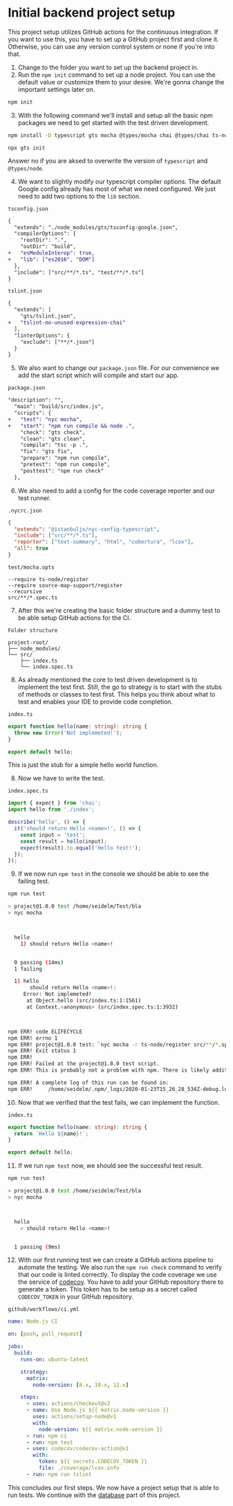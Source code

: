 # Initial backend project setup

This project setup utilizes GitHub actions for the continuous integration.
If you want to use this, you have to set up a GitHub project first and clone it.
Otherwise, you can use any version control system or none if you're into that.

1. Change to the folder you want to set up the backend project in.
2. Run the `npm init` command to set up a node project. You can use the default value or customize them to your desire. We're gonna change the important settings later on.

```sh
npm init
```

3. With the following command we'll install and setup all the basic npm packages we need to get started with the test driven development.

```sh
npm install -D typescript gts mocha @types/mocha chai @types/chai ts-node nyc source-map-support @types/node sinon @types/sinon chai-as-promised @types/chai-as-promised @istanbuljs/nyc-config-typescript tslint-no-unused-expression-chai
```

```
npx gts init
```

Answer no if you are aksed to overwrite the version of `typescript` and `@types/node`.

4. We want to slightly modify our typescript compiler options. The default Google config already has most of what we need configured. We just need to add two options to the `lib` section.

`tsconfig.json`

```diff
{
  "extends": "./node_modules/gts/tsconfig-google.json",
  "compilerOptions": {
    "rootDir": ".",
    "outDir": "build",
+   "esModuleInterop": true,
+   "lib": ["es2016", "DOM"]
  },
  "include": ["src/**/*.ts", "test/**/*.ts"]
}
```

`tslint.json`

```diff
{
  "extends": [
    "gts/tslint.json",
+   "tslint-no-unused-expression-chai"
  ],
  "linterOptions": {
    "exclude": ["**/*.json"]
  }
}

```

5. We also want to change our `package.json` file. For our convenience we add the start script which will compile and start our app.

`package.json`

```diff
"description": "",
  "main": "build/src/index.js",
  "scripts": {
+   "test": "nyc mocha",
+   "start": "npm run compile && node .",
    "check": "gts check",
    "clean": "gts clean",
    "compile": "tsc -p .",
    "fix": "gts fix",
    "prepare": "npm run compile",
    "pretest": "npm run compile",
    "posttest": "npm run check"
  },
```

6. We also need to add a config for the code coverage reporter and our test runner.

`.nycrc.json`

```json
{
  "extends": "@istanbuljs/nyc-config-typescript",
  "include": ["src/**/*.ts"],
  "reporter": ["text-summary", "html", "cobertura", "lcov"],
  "all": true
}
```

`test/mocha.opts`

```
--require ts-node/register
--require source-map-support/register
--recursive
src/**/*.spec.ts
```

7. After this we're creating the basic folder structure and a dummy test to be able setup GitHub actions for the CI.

`Folder structure`

```
project-root/
├── node_modules/
└── src/
    ├── index.ts
    └── index.spec.ts
```

8. As already mentioned the core to test driven development is to implement the test first. Still, the go to strategy is to start with the stubs of methods or classes to test first. This helps you think about what to test and enables your IDE to provide code completion.

`index.ts`

```ts
export function hello(name: string): string {
  throw new Error('Not implemeted!');
}

export default hello;
```

This is just the stub for a simple hello world function.

8. Now we have to write the test.

`index.spec.ts`

```ts
import { expect } from 'chai';
import hello from './index';

describe('hello', () => {
  it('should return Hello <name>!', () => {
    const input = 'test';
    const result = hello(input);
    expect(result).to.equal('Hello test!');
  });
});
```

9. If we now run `npm test` in the console we should be able to see the failing test.

```sh
npm run test

> project@1.0.0 test /home/seidelm/Test/bla
> nyc mocha



  hello
    1) should return Hello <name>!


  0 passing (14ms)
  1 failing

  1) hello
       should return Hello <name>!:
     Error: Not implemeted!
      at Object.hello (src/index.ts:1:1561)
      at Context.<anonymous> (src/index.spec.ts:1:3932)



npm ERR! code ELIFECYCLE
npm ERR! errno 1
npm ERR! project@1.0.0 test: `nyc mocha -r ts-node/register src/**/*.spec.ts src/**/**/*.spec.ts`
npm ERR! Exit status 1
npm ERR!
npm ERR! Failed at the project@1.0.0 test script.
npm ERR! This is probably not a problem with npm. There is likely additional logging output above.

npm ERR! A complete log of this run can be found in:
npm ERR!     /home/seidelm/.npm/_logs/2020-01-23T15_26_28_534Z-debug.log
```

10. Now that we verified that the test fails, we can implement the function.

`index.ts`

```ts
export function hello(name: string): string {
  return `Hello ${name}!`;
}

export default hello;
```

11. If we run `npm test` now, we should see the successful test result.

```sh
npm run test

> project@1.0.0 test /home/seidelm/Test/bla
> nyc mocha



  hello
    ✓ should return Hello <name>!


  1 passing (9ms)
```

12. With our first running test we can create a GitHub actions pipeline to automate the testing. We also run the `npm run check` command to verify that our code is linted correctly. To display the code coverage we use the service of [codecov](https://codecov.io/). You have to add your GitHub repository there to generate a token. This token has to be setup as a secret called `CODECOV_TOKEN` in your GitHub repository.

`github/workflows/ci.yml`

```yaml
name: Node.js CI

on: [push, pull_request]

jobs:
  build:
    runs-on: ubuntu-latest

    strategy:
      matrix:
        node-version: [8.x, 10.x, 12.x]

    steps:
      - uses: actions/checkout@v2
      - name: Use Node.js ${{ matrix.node-version }}
        uses: actions/setup-node@v1
        with:
          node-version: ${{ matrix.node-version }}
      - run: npm ci
      - run: npm test
      - uses: codecov/codecov-action@v1
        with:
          token: ${{ secrets.CODECOV_TOKEN }}
          file: ./coverage/lcov.info
      - run: npm run tslint
```

This concludes our first steps. We now have a project setup that is able to run tests. We continue with the [database](../database/index.md) part of this project.

